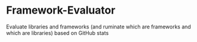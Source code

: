 # Framework-Evaluator
Evaluate libraries and frameworks (and ruminate which are frameworks and which are libraries) based on GitHub stats
